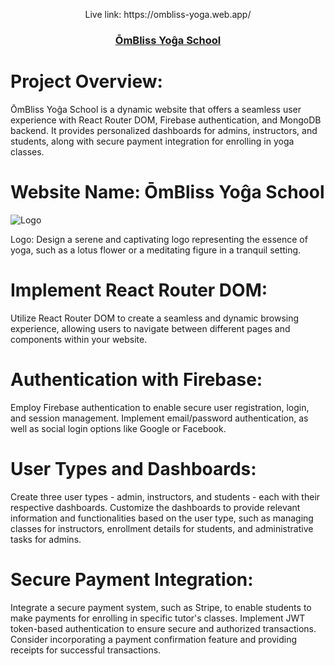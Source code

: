 <p align="center">Live link: https://ombliss-yoga.web.app/</p>
<h3 align="center"><a href="https://ombliss-yoga.web.app/">ŌmBliss Yoĝa School</a></h3>

# Project Overview:

ŌmBliss Yoĝa School is a dynamic website that offers a seamless user experience with React Router DOM, Firebase authentication, and MongoDB backend. It provides personalized dashboards for admins, instructors, and students, along with secure payment integration for enrolling in yoga classes.

# Website Name: ŌmBliss Yoĝa School

![Logo](https://i.ibb.co/1v7xsrY/Dark-Green-White-Modern-Yoga-Logo.png)

Logo: Design a serene and captivating logo representing the essence of yoga, such as a lotus flower or a meditating figure in a tranquil setting.

# Implement React Router DOM:

Utilize React Router DOM to create a seamless and dynamic browsing experience, allowing users to navigate between different pages and components within your website.

# Authentication with Firebase:

Employ Firebase authentication to enable secure user registration, login, and session management. Implement email/password authentication, as well as social login options like Google or Facebook.

# User Types and Dashboards:

Create three user types - admin, instructors, and students - each with their respective dashboards. Customize the dashboards to provide relevant information and functionalities based on the user type, such as managing classes for instructors, enrollment details for students, and administrative tasks for admins.

# Secure Payment Integration:

Integrate a secure payment system, such as Stripe, to enable students to make payments for enrolling in specific tutor's classes. Implement JWT token-based authentication to ensure secure and authorized transactions. Consider incorporating a payment confirmation feature and providing receipts for successful transactions.
